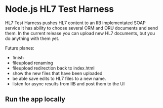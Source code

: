 # Node.js HL7 Test Harness

HL7 Test Harness pushes HL7 content to an IIB implementated SOAP service
It has ability to choose several ORM and ORU documents and send them.
In the current release you can upload new HL7 documents, but you do anything with them yet.

Future planes:
 - finish
  - fileupload renaming
  - fileupload redirection back to index.html
  - show the new files that have been uploaded
  - be able save edits to HL7 files to a new name.
  - listen for async results from IIB and post them to the UI

## Run the app locally

